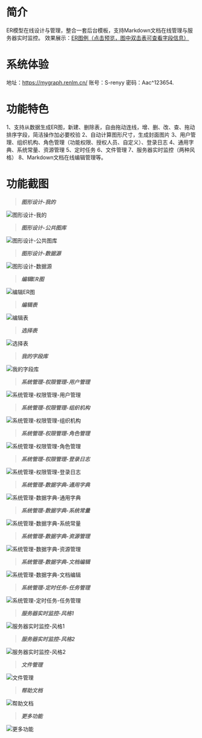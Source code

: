 # 简介
ER模型在线设计与管理，整合一套后台模板，支持Markdown文档在线管理与服务器实时监控。
效果展示：<a href="https://mygraph.renlm.cn/graph/viewer?uuid=198124BBCF284A40BB24CA315A7B8E36&headless=true&fitWindow=false" target="_blank">ER图例（点击预览，图中双击表可查看字段信息）</a>

# 系统体验
地址：<a href="https://mygraph.renlm.cn/" target="_blank">https://mygraph.renlm.cn/</a>
账号：S-renyy
密码：Aac^123654.

# 功能特色
1、支持从数据生成ER图，新建、删除表，自由拖动连线，增、删、改、查、拖动排序字段，简洁操作加必要校验
2、自动计算图形尺寸，生成封面图片
3、用户管理、组织机构、角色管理（功能权限、授权人员、自定义）、登录日志
4、通用字典、系统常量、资源管理
5、定时任务
6、文件管理
7、服务器实时监控（两种风格）
8、Markdown文档在线编辑管理等。

# 功能截图
> ___图形设计-我的___

![图形设计-我的](https://renlm.cn/images/demo/1.png "图形设计-我的")

> ___图形设计-公共图库___

![图形设计-公共图库](https://renlm.cn/images/demo/2.png "图形设计-公共图库")

> ___图形设计-数据源___

![图形设计-数据源](https://renlm.cn/images/demo/3.png "图形设计-数据源")

> ___编辑ER图___

![编辑ER图](https://renlm.cn/images/demo/4.png "编辑ER图")

> ___编辑表___

![编辑表](https://renlm.cn/images/demo/5.png "编辑表")

> ___选择表___

![选择表](https://renlm.cn/images/demo/6.png "选择表")

> ___我的字段库___

![我的字段库](https://renlm.cn/images/demo/7.png "我的字段库")

> ___系统管理-权限管理-用户管理___

![系统管理-权限管理-用户管理](https://renlm.cn/images/demo/8.png "系统管理-权限管理-用户管理")

> ___系统管理-权限管理-组织机构___

![系统管理-权限管理-组织机构](https://renlm.cn/images/demo/9.png "系统管理-权限管理-组织机构")

> ___系统管理-权限管理-角色管理___

![系统管理-权限管理-角色管理](https://renlm.cn/images/demo/10.png "系统管理-权限管理-角色管理")

> ___系统管理-权限管理-登录日志___

![系统管理-权限管理-登录日志](https://renlm.cn/images/demo/11.png "系统管理-权限管理-登录日志")

> ___系统管理-数据字典-通用字典___

![系统管理-数据字典-通用字典](https://renlm.cn/images/demo/12.png "系统管理-数据字典-通用字典")

> ___系统管理-数据字典-系统常量___

![系统管理-数据字典-系统常量](https://renlm.cn/images/demo/13.png "系统管理-数据字典-系统常量")

> ___系统管理-数据字典-资源管理___

![系统管理-数据字典-资源管理](https://renlm.cn/images/demo/14.png "系统管理-数据字典-资源管理")

> ___系统管理-数据字典-文档编辑___

![系统管理-数据字典-文档编辑](https://renlm.cn/images/demo/15.png "系统管理-数据字典-文档编辑")

> ___系统管理-定时任务-任务管理___

![系统管理-定时任务-任务管理](https://renlm.cn/images/demo/16.png "系统管理-定时任务-任务管理")

> ___服务器实时监控-风格1___

![服务器实时监控-风格1](https://renlm.cn/images/demo/17.png "服务器实时监控-风格1")

> ___服务器实时监控-风格2___

![服务器实时监控-风格2](https://renlm.cn/images/demo/18.png "服务器实时监控-风格2")

> ___文件管理___

![文件管理](https://renlm.cn/images/demo/19.png "文件管理")

> ___帮助文档___

![帮助文档](https://renlm.cn/images/demo/20.png "帮助文档")

> ___更多功能___

![更多功能](https://renlm.cn/images/demo/21.png "更多功能")